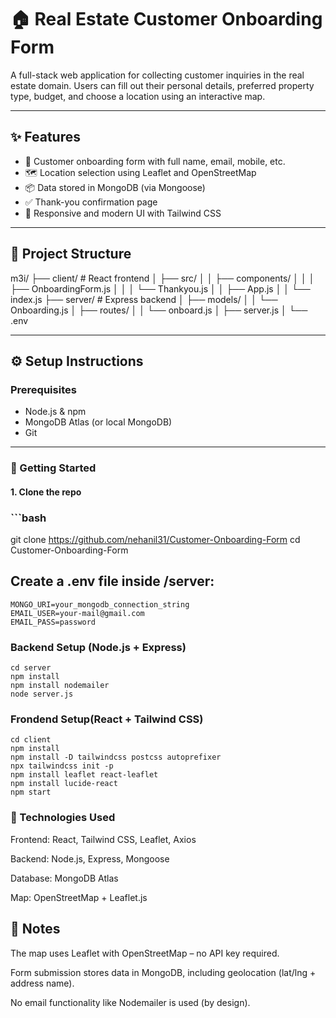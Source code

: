 # 🏠 Real Estate Customer Onboarding Form

A full-stack web application for collecting customer inquiries in the real estate domain. Users can fill out their personal details, preferred property type, budget, and choose a location using an interactive map.

---

## ✨ Features

- 📄 Customer onboarding form with full name, email, mobile, etc.
- 🗺️ Location selection using Leaflet and OpenStreetMap
- 📦 Data stored in MongoDB (via Mongoose)
- ✅ Thank-you confirmation page
- 💅 Responsive and modern UI with Tailwind CSS

---

## 📁 Project Structure

m3i/
├── client/ # React frontend
│ ├── src/
│ │ ├── components/
│ │ │ ├── OnboardingForm.js
│ │ │ └── Thankyou.js
│ │ ├── App.js
│ │ └── index.js
├── server/ # Express backend
│ ├── models/
│ │ └── Onboarding.js
│ ├── routes/
│ │ └── onboard.js
│ ├── server.js
│ └── .env


---

## ⚙️ Setup Instructions

### Prerequisites

- Node.js & npm
- MongoDB Atlas (or local MongoDB)
- Git

---

### 🚀 Getting Started

#### 1. Clone the repo

### ```bash
git clone https://github.com/nehanil31/Customer-Onboarding-Form
cd Customer-Onboarding-Form

## Create a .env file inside /server:
    MONGO_URI=your_mongodb_connection_string
    EMAIL_USER=your-mail@gmail.com
    EMAIL_PASS=password



### Backend Setup (Node.js + Express)
    cd server
    npm install
    npm install nodemailer
    node server.js
### Frondend Setup(React + Tailwind CSS)
    cd client
    npm install
    npm install -D tailwindcss postcss autoprefixer
    npx tailwindcss init -p
    npm install leaflet react-leaflet
    npm install lucide-react
    npm start


### 🧩 Technologies Used
Frontend: React, Tailwind CSS, Leaflet, Axios

Backend: Node.js, Express, Mongoose

Database: MongoDB Atlas

Map: OpenStreetMap + Leaflet.js    

## 📝 Notes
The map uses Leaflet with OpenStreetMap – no API key required.

Form submission stores data in MongoDB, including geolocation (lat/lng + address name).

No email functionality like Nodemailer is used (by design).

         




